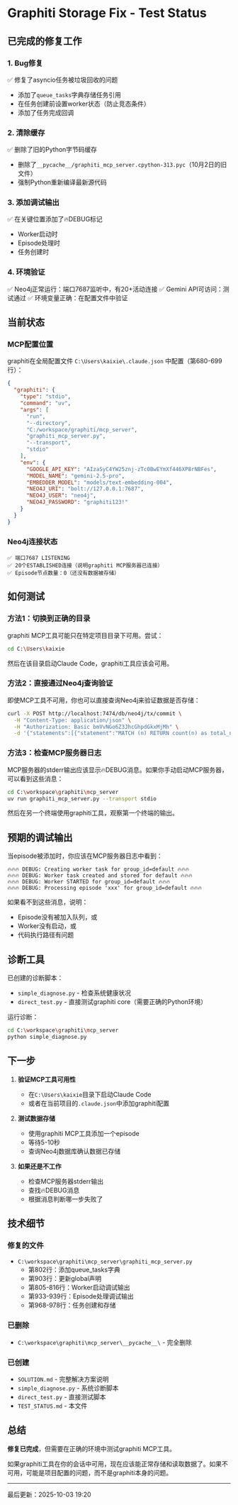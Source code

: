 # Graphiti Storage Fix - Test Status

## 已完成的修复工作

### 1. Bug修复
✅ 修复了asyncio任务被垃圾回收的问题
- 添加了`queue_tasks`字典存储任务引用
- 在任务创建前设置worker状态（防止竞态条件）
- 添加了任务完成回调

### 2. 清除缓存
✅ 删除了旧的Python字节码缓存
- 删除了`__pycache__/graphiti_mcp_server.cpython-313.pyc`（10月2日的旧文件）
- 强制Python重新编译最新源代码

### 3. 添加调试输出
✅ 在关键位置添加了🔥DEBUG标记
- Worker启动时
- Episode处理时
- 任务创建时

### 4. 环境验证
✅ Neo4j正常运行：端口7687监听中，有20+活动连接
✅ Gemini API可访问：测试通过
✅ 环境变量正确：在配置文件中验证

## 当前状态

### MCP配置位置
graphiti在全局配置文件 `C:\Users\kaixie\.claude.json` 中配置（第680-699行）：

```json
{
  "graphiti": {
    "type": "stdio",
    "command": "uv",
    "args": [
      "run",
      "--directory",
      "C:/workspace/graphiti/mcp_server",
      "graphiti_mcp_server.py",
      "--transport",
      "stdio"
    ],
    "env": {
      "GOOGLE_API_KEY": "AIzaSyC4YW25znj-zTc0BwEYmXf446XP8rNBFes",
      "MODEL_NAME": "gemini-2.5-pro",
      "EMBEDDER_MODEL": "models/text-embedding-004",
      "NEO4J_URI": "bolt://127.0.0.1:7687",
      "NEO4J_USER": "neo4j",
      "NEO4J_PASSWORD": "graphiti123!"
    }
  }
}
```

### Neo4j连接状态
```
✅ 端口7687 LISTENING
✅ 20个ESTABLISHED连接（说明graphiti MCP服务器已连接）
✅ Episode节点数量：0（还没有数据被存储）
```

## 如何测试

### 方法1：切换到正确的目录

graphiti MCP工具可能只在特定项目目录下可用。尝试：

```bash
cd C:\Users\kaixie
```

然后在该目录启动Claude Code，graphiti工具应该会可用。

### 方法2：直接通过Neo4j查询验证

即使MCP工具不可用，你也可以直接查询Neo4j来验证数据是否存储：

```bash
curl -X POST http://localhost:7474/db/neo4j/tx/commit \
  -H "Content-Type: application/json" \
  -H "Authorization: Basic bmVvNGo6Z3JhcGhpdGkxMjMh" \
  -d '{"statements":[{"statement":"MATCH (n) RETURN count(n) as total_nodes, labels(n) as node_labels LIMIT 10"}]}'
```

### 方法3：检查MCP服务器日志

MCP服务器的stderr输出应该显示🔥DEBUG消息。如果你手动启动MCP服务器，可以看到这些消息：

```bash
cd C:\workspace\graphiti\mcp_server
uv run graphiti_mcp_server.py --transport stdio
```

然后在另一个终端使用graphiti工具，观察第一个终端的输出。

## 预期的调试输出

当episode被添加时，你应该在MCP服务器日志中看到：

```
🔥🔥🔥 DEBUG: Creating worker task for group_id=default 🔥🔥🔥
🔥🔥🔥 DEBUG: Worker task created and stored for default 🔥🔥🔥
🔥🔥🔥 DEBUG: Worker STARTED for group_id=default 🔥🔥🔥
🔥🔥🔥 DEBUG: Processing episode 'xxx' for group_id=default 🔥🔥🔥
```

如果看不到这些消息，说明：
- Episode没有被加入队列，或
- Worker没有启动，或
- 代码执行路径有问题

## 诊断工具

已创建的诊断脚本：
- `simple_diagnose.py` - 检查系统健康状况
- `direct_test.py` - 直接测试graphiti core（需要正确的Python环境）

运行诊断：
```bash
cd C:\workspace\graphiti\mcp_server
python simple_diagnose.py
```

## 下一步

1. **验证MCP工具可用性**
   - 在`C:\Users\kaixie`目录下启动Claude Code
   - 或者在当前项目的`.claude.json`中添加graphiti配置

2. **测试数据存储**
   - 使用graphiti MCP工具添加一个episode
   - 等待5-10秒
   - 查询Neo4j数据库确认数据已存储

3. **如果还是不工作**
   - 检查MCP服务器stderr输出
   - 查找🔥DEBUG消息
   - 根据消息判断哪一步失败了

## 技术细节

### 修复的文件
- `C:\workspace\graphiti\mcp_server\graphiti_mcp_server.py`
  - 第802行：添加queue_tasks字典
  - 第903行：更新global声明
  - 第805-816行：Worker启动调试输出
  - 第933-939行：Episode处理调试输出
  - 第968-978行：任务创建和存储

### 已删除
- `C:\workspace\graphiti\mcp_server\__pycache__\` - 完全删除

### 已创建
- `SOLUTION.md` - 完整解决方案说明
- `simple_diagnose.py` - 系统诊断脚本
- `direct_test.py` - 直接测试脚本
- `TEST_STATUS.md` - 本文件

## 总结

**修复已完成**，但需要在正确的环境中测试graphiti MCP工具。

如果graphiti工具在你的会话中可用，现在应该能正常存储和读取数据了。如果不可用，可能是项目配置的问题，而不是graphiti本身的问题。

---
最后更新：2025-10-03 19:20
